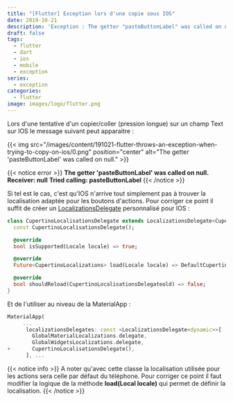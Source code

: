 ```yaml
---
title: "[Flutter] Exception lors d'une copie sous IOS"
date: 2019-10-21
description: 'Exception : The getter "pasteButtonLabel" was called on null'
draft: false
tags:
  - flutter
  - dart
  - ios
  - mobile
  - exception
series:
  - exception
categories:
  - flutter
image: images/logo/flutter.png
---
```


Lors d'une tentative d'un copier/coller (pression longue) sur un champ Text sur IOS le message suivant peut apparaitre :

{{< img src="/images/content/191021-flutter-throws-an-exception-when-trying-to-copy-on-ios/0.png" position="center" alt="The getter 'pasteButtonLabel' was called on null." >}}

{{< notice error >}}
**The getter 'pasteButtonLabel' was called on null.**
**Receiver: null**
**Tried calling: pasteButtonLabel**
{{< /notice >}}

Si tel est le cas, c'est qu'IOS n'arrive tout simplement pas à trouver la localisation adaptée pour les boutons d'actions.
Pour corriger ce point il suffit de créer un [LocalizationsDelegate](https://api.flutter.dev/flutter/widgets/LocalizationsDelegate-class.html) personnalisé pour IOS :

```dart
class CupertinoLocalisationsDelegate extends LocalizationsDelegate<CupertinoLocalizations> {
  const CupertinoLocalisationsDelegate();

  @override
  bool isSupported(Locale locale) => true;

  @override
  Future<CupertinoLocalizations> load(Locale locale) => DefaultCupertinoLocalizations.load(locale);

  @override
  bool shouldReload(CupertinoLocalisationsDelegateold) => false;
}
```

Et de l'utiliser au niveau de la MaterialApp :

```dart {hl_lines=[6]}
MaterialApp(
     ...
      localizationsDelegates: const <LocalizationsDelegate<dynamic>>[
        GlobalMaterialLocalizations.delegate,
        GlobalWidgetsLocalizations.delegate,
+       CupertinoLocalisationsDelegate(),
      ], ...
```

{{< notice info >}}
A noter qu'avec cette classe la localisation utilisée pour les actions sera celle par défaut du téléphone.
Pour corriger ce point il faut modifier la logique de la méthode **load(Local locale)** qui permet de définir la localisation.
{{< /notice >}}
